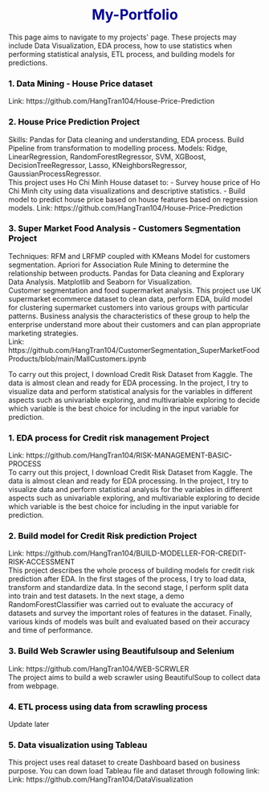 <h1 style = 'color:darkblue; text-align:center'>My-Portfolio</h1>
This page aims to navigate to my projects' page. These projects may include Data Visualization, EDA process, how to use statistics when performing statistical analysis, ETL process, and building models for predictions.

<h3 style = 'color:black; text-align:left'>1. Data Mining - House Price dataset</h3> 
Link: https://github.com/HangTran104/House-Price-Prediction
<br>
<h3 style = 'color:black; text-align:left'>2. House Price Prediction Project</h3> 
Skills: Pandas for Data cleaning and understanding, EDA process. Build Pipeline from transformation to modelling process. Models: Ridge, LinearRegression, RandomForestRegressor, SVM, XGBoost, DecisionTreeRegressor, Lasso, KNeighborsRegressor, GaussianProcessRegressor.
<br>
This project uses Ho Chi Minh House dataset to:
- Survey house price of Ho Chi Minh city using data visualizations and descriptive statistics.
- Build model to predict house price based on house features based on regression models.
Link: https://github.com/HangTran104/House-Price-Prediction
<br>

<h3 style = 'color:black; text-align:left'>3. Super Market Food Analysis - Customers Segmentation Project</h3> 
Techniques: RFM and LRFMP coupled with KMeans Model for customers segmentation. Apriori for Association Rule Mining to determine the relationship between products. Pandas for Data cleaning and Explorary Data Analysis. Matplotlib and Seaborn for Visualization.
<br>
Customer segmentation and food supermarket analysis. This project use UK supermarket ecommerce dataset to clean data, perform EDA, build model for clustering supermarket customers into various groups with particular patterns. Business analysis the characteristics of these group to help the enterprise understand more about their customers and can plan appropriate marketing strategies.
<br>
Link: https://github.com/HangTran104/CustomerSegmentation_SuperMarketFoodProducts/blob/main/MallCustomers.ipynb


To carry out this project, I download Credit Risk Dataset from Kaggle. The data is almost clean and ready for EDA processing. In the project, I try to visualize data and perform statistical analysis for the variables in different aspects such as univariable exploring, and multivariable exploring to decide which variable is the best choice for including in the input variable for prediction.
<h3 style = 'color:black; text-align:left'>1. EDA process for Credit risk management Project</h3> 
Link: https://github.com/HangTran104/RISK-MANAGEMENT-BASIC-PROCESS
<br>
To carry out this project, I download Credit Risk Dataset from Kaggle. The data is almost clean and ready for EDA processing. In the project, I try to visualize data and perform statistical analysis for the variables in different aspects such as univariable exploring, and multivariable exploring to decide which variable is the best choice for including in the input variable for prediction.

<h3 style = 'color:black; text-align:left'>2. Build model for Credit Risk prediction Project</h3>
Link: https://github.com/HangTran104/BUILD-MODELLER-FOR-CREDIT-RISK-ACCESSMENT
<br>
This project describes the whole process of building models for credit risk prediction after EDA. In the first stages of the process, I try to load data, transform and standardize data. In the second stage, I perform split data into train and test datasets. In the next stage, a demo RandomForestClassifier was carried out to evaluate the accuracy of datasets and survey the important roles of features in the dataset. Finally, various kinds of models was built and evaluated based on their accuracy and time of performance.

<h3 style = 'color:black; text-align:left'>3. Build Web Scrawler using Beautifulsoup and Selenium</h3> 
Link: https://github.com/HangTran104/WEB-SCRWLER
<br>
The project aims to build a web scrawler using BeautifulSoup to collect data from webpage.

<h3 style = 'color:black; text-align:left'>4. ETL process using data from scrawling process</h3> 
Update later


<h3 style = 'color:black; text-align:left'>5. Data visualization using Tableau</h3>  
This project uses real dataset to create Dashboard based on business purpose. You can down load Tableau file and dataset through following link:
Link: https://github.com/HangTran104/DataVisualization

